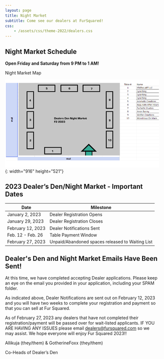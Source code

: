 ```yaml
---
layout: page
title: Night Market
subtitle: Come see our dealers at FurSquared!
css:
    - /assets/css/theme-2022/dealers.css
---
```

## Night Market Schedule

**Open Friday and Saturday from 9 PM to 1 AM!**

Night Market Map

![](/uploads/nightmarket.png){: width="916" height="521"}

## 2023 Dealer’s Den/Night Market - Important Dates

| Date | Milestone |
| --- | --- |
| January 2, 2023 | Dealer Registration Opens |
| January 29, 2023 | Dealer Registration Closes |
| February 12, 2023 | Dealer Notifications Sent |
| Feb. 12 - Feb. 26 | Table Payment Window |
| February 27, 2023 | Unpaid/Abandoned spaces released to Waiting List |

## Dealer's Den and Night Market Emails Have Been Sent!

At this time, we have completed accepting Dealer applications. Please keep an eye on the email you provided in your application, including your SPAM folder.

As indicated above, Dealer Notifications are sent out on February 12, 2023 and you will have two weeks to complete your registration and payment so that you can sell at Fur Squared.

As of February 27, 2023 any dealers that have not completed their registration/payment will be passed over for wait-listed applicants. IF YOU ARE HAVING ANY ISSUES please email [dealers@fursquared.com](mailto:dealers@fursquared.com) so we may assist. We hope everyone will enjoy Fur Squared 2023!!

Allikuja (they/them) & GotherineFoxx (they/them)

Co-Heads of Dealer’s Den